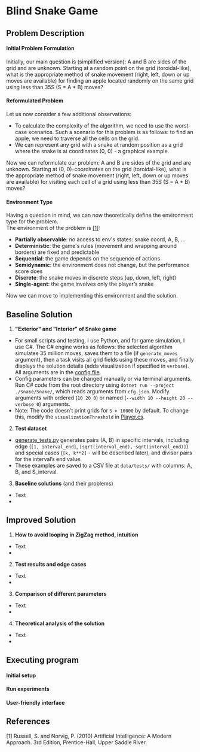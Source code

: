 # Blind Snake Game

## Problem Description
#### Initial Problem Formulation
Initially, our main question is (simplified version): 
A and B are sides of the grid and are unknown. 
Starting at a random point on the grid (toroidal-like), what is the appropriate method of snake movement 
(right, left, down or up moves are available) for finding an apple located randomly on the same grid 
using less than 35S (S = A * B) moves?

#### Reformulated Problem
Let us now consider a few additional observations:
- To calculate the complexity of the algorithm, we need to use the worst-case scenarios. Such a scenario for this problem is as follows: to find an apple, we need to traverse all the cells on the grid.
- We can represent any grid with a snake at random position as a grid where the snake is at coordinates (0, 0) - a graphical example. 

Now we can reformulate our problem: 
A and B are sides of the grid and are unknown. 
Starting at (0, 0)-coordinates on the grid (toroidal-like), what is the appropriate method of snake movement (right, left, down or up moves are available) for visiting each cell of a grid using less than 35S (S = A * B) moves?

#### Environment Type
Having a question in mind, we can now theoretically define the environment type for the problem.
</br>
The environment of the problem is [[1]](#1): 
- **Partially observable**: no access to env's states: snake coord, A, B, ...
- **Deterministic**: the game's rules (movement and wrapping around borders) are fixed and predictable
- **Sequential**: the game depends on the sequence of actions
- **Semidynamic**: the environment does not change, but the performance score does
- **Discrete**: the snake moves in discrete steps (up, down, left, right)
- **Single-agent**: the game involves only the player’s snake

Now we can move to implementing this environment and the solution.

## Baseline Solution
1. **"Exterior" and "Interior" of Snake game**
- For small scripts and testing, I use Python, and for game simulation, I use C#. The C# engine works as follows: the selected algorithm simulates 35 million moves, saves them to a file (if `generate_moves` argument), then a task visits all grid fields using these moves, and finally displays the solution details (adds visualization if specified in `verbose`). All arguments are in the [config file](https://github.com/TyKo0707/internship_application/blob/main/cfg.json).
- Config parameters can be changed manually or via terminal arguments. Run C# code from the root directory using `dotnet run --project ./Snake/Snake/`, which reads arguments from `cfg.json`. Modify arguments with ordered (`10 20 0`) or named (`--width 10 --height 20 --verbose 0`) arguments.
- Note: The code doesn’t print grids for `S > 10000` by default. To change this, modify the `visualizationThreshold` in [Player.cs](https://github.com/TyKo0707/internship_application/blob/main/Snake/Snake/src/Player.cs).
2. **Test dataset**
- [generate_tests.py](https://github.com/TyKo0707/internship_application/blob/main/generate_tests.py) generates pairs (A, B) in specific intervals, including edge (`[1, interval_end]`, `[sqrt(interval_end), sqrt(interval_end)]`) and special cases (`[k, k**2]` - will be described later), and divisor pairs for the interval’s end value. 
- These examples are saved to a CSV file at `data/tests/` with columns: A, B, and S_interval.
3. **Baseline solutions** (and their problems)
- Text
- 

## Improved Solution
1. **How to avoid looping in ZigZag method, intuition**
- Text
- 
2. **Test results and edge cases**
- Text
- 
3. **Comparison of different parameters**
- Text
- 
4. **Theoretical analysis of the solution**
- Text
- 

## Executing program
#### Initial setup
#### Run experiments
#### User-friendly interface

## References
<a id="1">[1]</a> 
Russell, S. and Norvig, P. (2010) 
Artificial Intelligence: A Modern Approach. 3rd Edition, 
Prentice-Hall, Upper Saddle River.
